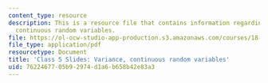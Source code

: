 ```yaml
---
content_type: resource
description: This is a resource file that contains information regarding variance,
  continuous random variables.
file: https://ol-ocw-studio-app-production.s3.amazonaws.com/courses/18-05-introduction-to-probability-and-statistics-spring-2014/7622467705b92974d1a6b658b42e83a3_MIT18_05S14_class5slides.pdf
file_type: application/pdf
resourcetype: Document
title: 'Class 5 Slides: Variance, continuous random variables'
uid: 76224677-05b9-2974-d1a6-b658b42e83a3
---
```


